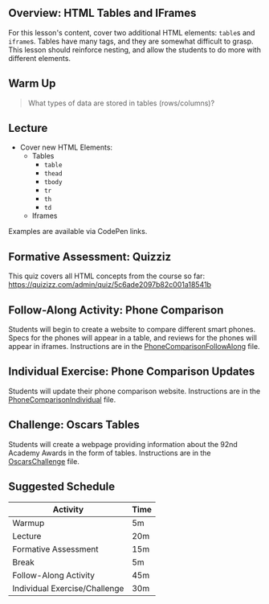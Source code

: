 ## Overview: HTML Tables and IFrames
For this lesson's content, cover two additional HTML elements: `table`s and `iframe`s. Tables have many tags, and they are somewhat difficult to grasp. This lesson should reinforce nesting, and allow the students to do more with different elements.

## Warm Up
> What types of data are stored in tables (rows/columns)?

## Lecture
- Cover new HTML Elements:
    - Tables
        - `table`
        - `thead`
        - `tbody`
        - `tr`
        - `th`
        - `td`
    - Iframes

Examples are available via CodePen links.

## Formative Assessment: Quizziz
This quiz covers all HTML concepts from the course so far: https://quizizz.com/admin/quiz/5c6ade2097b82c001a18541b

## Follow-Along Activity: Phone Comparison
Students will begin to create a website to compare different smart phones. Specs for the phones will appear in a table, and reviews for the phones will appear in iframes. Instructions are in the [PhoneComparisonFollowAlong](PhoneComparisonFollowAlong.md) file.

## Individual Exercise: Phone Comparison Updates
Students will update their phone comparison website. Instructions are in the [PhoneComparisonIndividual](PhoneComparisonIndividual.md) file.

## Challenge: Oscars Tables
Students will create a webpage providing information about the 92nd Academy Awards in the form of tables. Instructions are in the [OscarsChallenge](OscarsChallenge.md) file.

## Suggested Schedule
| Activity | Time |
|-|-|
| Warmup | 5m |
| Lecture  | 20m |
| Formative Assessment | 15m |
| Break | 5m |
| Follow-Along Activity | 45m |
| Individual Exercise/Challenge | 30m |
